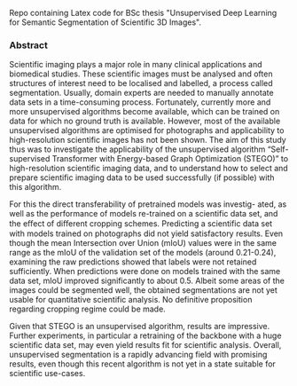 Repo containing Latex code for BSc thesis "Unsupervised Deep Learning for Semantic Segmentation of Scientific 3D Images".

### Abstract 

Scientific imaging plays a major role in many clinical applications and biomedical studies. 
These scientific images must be analysed and often structures of interest need to be localised and labelled, a process called segmentation. 
Usually, domain experts are needed to manually annotate data sets in a time-consuming process. 
Fortunately, currently more and more unsupervised algorithms become available, which can be trained on data for which no ground truth is available.
However, most of the available unsupervised algorithms are optimised for photographs and applicability to high-resolution scientific images has not been shown.
The aim of this study thus was to investigate the applicability of the unsupervised algorithm “Self-supervised Transformer with Energy-based Graph Optimization (STEGO)” to high-resolution scientific imaging data, and to understand how to select and prepare scientific imaging data to be used successfully (if possible) with this algorithm.

For this the direct transferability of pretrained models was investig- ated, as well as the performance of models re-trained on a scientific data set, and the eﬀect of diﬀerent cropping schemes. 
Predicting a scientific data set with models trained on photographs did not yield satisfactory results. 
Even though the mean Intersection over Union (mIoU) values were in the same range as the mIoU of the validation set of the models (around 0.21-0.24), examining the raw predictions showed that labels were not retained sufficiently. 
When predictions were done on models trained with the same data set, mIoU improved significantly to about 0.5. 
Albeit some areas of the images could be segmented well, the obtained segmentations are not yet usable for quantitative scientific analysis. 
No definitive proposition regarding cropping regime could be made. 

Given that STEGO is an unsupervised algorithm, results are impressive. 
Further experiments, in particular a retraining of the backbone with a huge scientific data set, may even yield results fit for scientific analysis. 
Overall, unsupervised segmentation is a rapidly advancing field with promising results, even though this recent algorithm is not yet in a state suitable for scientific use-cases.
